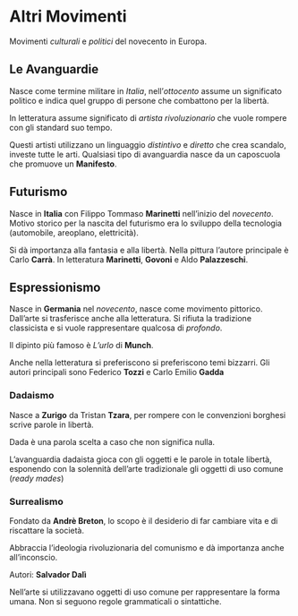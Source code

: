 # Altri Movimenti

Movimenti _culturali_ e _politici_ del novecento in Europa.

## Le Avanguardie
Nasce come termine militare in _Italia_, nell’_ottocento_ assume un significato politico e indica quel gruppo di persone che combattono per la libertà.

In letteratura assume significato di _artista rivoluzionario_ che vuole rompere con gli standard suo tempo.

Questi artisti utilizzano un linguaggio _distintivo_ e _diretto_ che crea scandalo, investe tutte le arti. Qualsiasi tipo di avanguardia nasce da un caposcuola che promuove un __Manifesto__.

## Futurismo

Nasce in __Italia__ con Filippo Tommaso __Marinetti__ nell’inizio del _novecento_. Motivo storico per la nascita del futurismo era lo sviluppo della tecnologia (automobile, areoplano, elettricità).

Si dà importanza alla fantasia e alla libertà. Nella pittura l’autore principale è Carlo __Carrà__. In letteratura __Marinetti__, __Govoni__ e Aldo __Palazzeschi__.

## Espressionismo

Nasce in __Germania__ nel _novecento_, nasce come movimento pittorico. Dall’arte si trasferisce anche alla letteratura. Si rifiuta la tradizione classicista e si vuole rappresentare qualcosa di _profondo_.

Il dipinto più famoso è _L’urlo_ di __Munch__.

Anche nella letteratura si preferiscono si preferiscono temi bizzarri. Gli autori principali sono Federico __Tozzi__ e Carlo Emilio __Gadda__


### Dadaismo

Nasce a __Zurigo__ da Tristan __Tzara__, per rompere con le convenzioni borghesi scrive parole in libertà.

Dada è una parola scelta a caso che non significa nulla.

L’avanguardia dadaista gioca con gli oggetti e le parole in totale libertà, esponendo con la solennità dell’arte tradizionale gli oggetti di uso comune (_ready mades_)

### Surrealismo

Fondato da __Andrè Breton__, lo scopo è il desiderio di far cambiare vita e di riscattare la società.

Abbraccia l’ideologia rivoluzionaria del comunismo e dà importanza anche all’inconscio.

Autori: __Salvador Dalì__

Nell’arte si utilizzavano oggetti di uso comune per rappresentare la forma umana. Non si seguono regole grammaticali o sintattiche.
